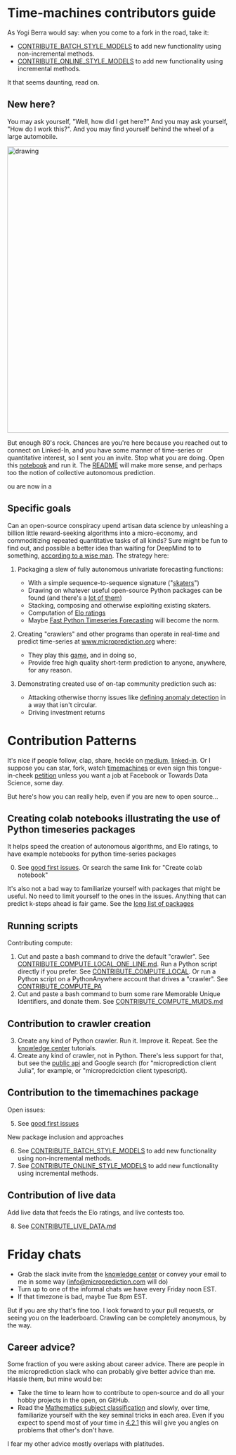 # Time-machines contributors guide

As Yogi Berra would say: when you come to a fork in the road, take it: 

   - [CONTRIBUTE_BATCH_STYLE_MODELS](https://github.com/microprediction/timemachines/blob/main/CONTRIBUTE_BATCH_STYLE_MODELS.md) to add new functionality using non-incremental methods.
   - [CONTRIBUTE_ONLINE_STYLE_MODELS](https://github.com/microprediction/timemachines/blob/main/CONTRIBUTE_ONLINE_STYLE_MODELS.md) to add new functionality using incremental methods.

It that seems daunting, read on. 

## New here? 

You may ask yourself, "Well, how did I get here?" And you may ask yourself, "How do I work this?". And you may find yourself behind the wheel of a large automobile. 

<img src="https://github.com/microprediction/timemachines/blob/main/images/talking_heads.jpeg" alt="drawing" width="650"/>

But enough 80's rock. Chances are you're here because you reached out to connect on Linked-In, and you have some manner of time-series or quantitative interest, so I sent you an invite. Stop what you are doing. Open this [notebook](https://github.com/microprediction/microprediction/blob/master/submission_examples_die/first_submission.ipynb) and run it. The [README](https://github.com/microprediction) will make more sense, and perhaps too the notion of collective autonomous prediction.   


ou are now in a 

## Specific goals 
Can an open-source conspiracy upend artisan data science by unleashing a billion little reward-seeking algorithms into a micro-economy, and commoditizing repeated quantitative tasks of all kinds? Sure might be fun to find out, and possible a better idea than waiting for DeepMind to to something, [according to a wise man](https://www.microprediction.com/blog/reward). The strategy here:   

   1. Packaging a slew of fully autonomous univariate forecasting functions:
        * With a simple sequence-to-sequence signature ("[skaters](https://github.com/microprediction/timemachines)")
        * Drawing on whatever useful open-source Python packages can be found (and there's a [lot of them](https://www.microprediction.com/blog/popular-timeseries-packages)) 
        * Stacking, composing and otherwise exploiting existing skaters. 
        * Computation of [Elo ratings](https://microprediction.github.io/timeseries-elo-ratings/html_leaderboards/overall.html)
        * Maybe [Fast Python Timeseries Forecasting](https://www.microprediction.com/blog/fast) will become the norm. 
        
   2. Creating "crawlers" and other programs than operate in real-time and predict time-series at www.microprediction.org where:
        * They play this [game](https://www.microprediction.com/blog/intro), and in doing so, 
        * Provide free high quality short-term prediction to anyone, anywhere, for any reason.
 
   3. Demonstrating created use of on-tap community prediction such as:
        * Attacking otherwise thorny issues like [defining anomaly detection](https://www.microprediction.com/blog/anomaly) in a way that isn't circular. 
        * Driving investment returns
    

# Contribution Patterns

It's nice if people follow, clap, share, heckle on [medium](https://microprediction.medium.com/), [linked-in](https://www.linkedin.com/company/65109690). Or I suppose you can star, fork, watch [timemachines](https://github.com/microprediction/timemachines) or even sign this tongue-in-cheek [petition](https://www.change.org/p/towards-data-science-have-towards-data-science-publish-an-article-critical-of-facebook-software) unless you want a job at Facebook or Towards Data Science, some day. 
   
But here's how you can really help, even if you are new to open source...

## Creating colab notebooks illustrating the use of Python timeseries packages
It helps speed the creation of autonomous algorithms, and Elo ratings, to have example notebooks for python time-series packages

   0. See [good first issues](https://github.com/microprediction/timemachines/issues).
      Or search the same link for "Create colab notebook"

It's also not a bad way to familiarize yourself with packages that might be useful. No need to limit yourself to the ones in the issues. Anything that can predict k-steps ahead is fair game. See the [long list of packages](https://www.microprediction.com/blog/popular-timeseries-packages)

## Running scripts

Contributing compute:
   1. Cut and paste a bash command to drive the default "crawler". See [CONTRIBUTE_COMPUTE_LOCAL_ONE_LINE.md](https://github.com/microprediction/timemachines/blob/main/CONTRIBUTE_COMPUTE_LOCAL_ONE_LINE.md). Run a Python script directly if you prefer. See [CONTRIBUTE_COMPUTE_LOCAL](https://github.com/microprediction/timemachines/blob/main/CONTRIBUTE_COMPUTE_LOCAL.md). Or run a Python script on a PythonAnywhere account that drives a "crawler". See [CONTRIBUTE_COMPUTE_PA](
 https://github.com/microprediction/timemachines/blob/main/CONTRIBUTE_COMPUTE_PA.md)
   2. Cut and paste a bash command to burn some rare Memorable Unique Identifiers, and donate them. See [CONTRIBUTE_COMPUTE_MUIDS.md](https://github.com/microprediction/timemachines/blob/main/CONTRIBUTE_COMPUTE_MUIDS.md)
 
 ## Contribution to crawler creation  

   3. Create any kind of Python crawler. Run it. Improve it. Repeat. See the [knowledge center](https://www.microprediction.com/knowledge-center) tutorials.
   4. Create any kind of crawler, not in Python. There's less support for that, but see the [public api](https://www.microprediction.com/public-api) and Google search (for "microprediction client Julia", for example, or "micropredciction client typescript). 

## Contribution to the timemachines package
Open issues:

   5. See [good first issues](https://github.com/microprediction/timemachines/issues)

New package inclusion and approaches

   6. See [CONTRIBUTE_BATCH_STYLE_MODELS](https://github.com/microprediction/timemachines/blob/main/CONTRIBUTE_BATCH_STYLE_MODELS.md) to add new functionality using non-incremental methods.
   7. See [CONTRIBUTE_ONLINE_STYLE_MODELS](https://github.com/microprediction/timemachines/blob/main/CONTRIBUTE_ONLINE_STYLE_MODELS.md) to add new functionality using incremental methods.
   
## Contribution of live data
Add live data that feeds the Elo ratings, and live contests too. 

   8. See [CONTRIBUTE_LIVE_DATA.md](https://github.com/microprediction/timemachines/blob/main/CONTRIBUTE_LIVE_DATA.md)

# Friday chats

  - Grab the slack invite from the [knowledge center](https://www.microprediction.com/knowledge-center) or convey your email to me in some way (info@microprediction.com will do)
  - Turn up to one of the informal chats we have every Friday noon EST. 
  - If that timezone is bad, maybe Tue 8pm EST. 
  
But if you are shy that's fine too. I look forward to your pull requests, or seeing you on the leaderboard. Crawling can be completely anonymous, by the way. 

## Career advice? 

Some fraction of you were asking about career advice. There are people in the microprediction slack who can probably give better advice than me. Hassle them, but mine would be:

 - Take the time to learn how to contribute to open-source and do all your hobby projects in the open, on GitHub.  
 - Read the [Mathematics subject classification](https://en.wikipedia.org/wiki/Mathematics_Subject_Classification) and slowly, over time, familiarize yourself with the key seminal tricks in each area. Even if you expect to spend most of your time in [4.2.1](https://en.wikipedia.org/wiki/Computer_science#Artificial_intelligence) this will give you angles on problems that other's don't have.  

I fear my other advice mostly overlaps with platitudes. 
